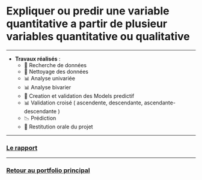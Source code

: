 # Expliquer ou predir une variable quantitative a partir de plusieur variables quantitative ou qualitative
---
- **Travaux réalisés** :
  - 🔎 Recherche de données
  - 🧹 Nettoyage des données
  - 📊 Analyse univariée
  - 📊 Analyse bivarier
  - 📑 Creation et validation des Models predictif
  - 📊 Validation croisé ( ascendente, descendante, ascendante-descendante )
  - 📉 Prédiction
  - 🎤 Restitution orale du projet
---
### [Le rapport](https://moodle.univ-ubs.fr/pluginfile.php/724685/assignsubmission_file/submission_files/1859070/Exp_vie2.html?forcedownload=1)
---
### [Retour au portfolio principal](../README.md)
